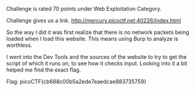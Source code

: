 Challenge is rated 70 points under Web Exploitation Category.

Challenge gives us a link.
http://mercury.picoctf.net:40226/index.html

So the way I did it was first realize that there is no network packets being loaded when I load this website.
This means using Burp to analyze is worthless. 

I went into the Dev Tools and the sources of the website to try to get the script of which it runs on, to see how it checks input.
Looking into it a bit helped me find the exact flag.

Flag: picoCTF{cb688c00b5a2ede7eaedcae883735759}
